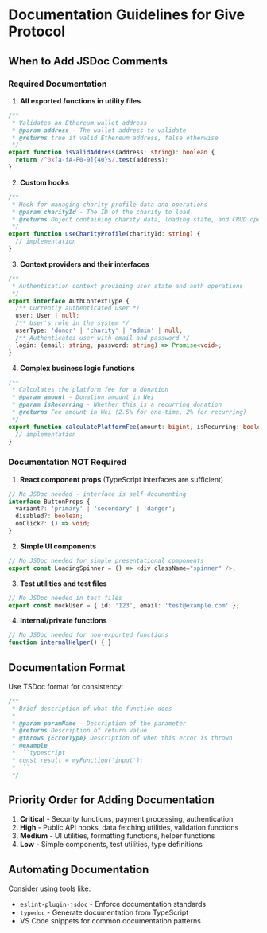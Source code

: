 # Documentation Guidelines for Give Protocol

## When to Add JSDoc Comments

### Required Documentation

1. **All exported functions in utility files**
```typescript
/**
 * Validates an Ethereum wallet address
 * @param address - The wallet address to validate
 * @returns true if valid Ethereum address, false otherwise
 */
export function isValidAddress(address: string): boolean {
  return /^0x[a-fA-F0-9]{40}$/.test(address);
}
```

2. **Custom hooks**
```typescript
/**
 * Hook for managing charity profile data and operations
 * @param charityId - The ID of the charity to load
 * @returns Object containing charity data, loading state, and CRUD operations
 */
export function useCharityProfile(charityId: string) {
  // implementation
}
```

3. **Context providers and their interfaces**
```typescript
/**
 * Authentication context providing user state and auth operations
 */
export interface AuthContextType {
  /** Currently authenticated user */
  user: User | null;
  /** User's role in the system */
  userType: 'donor' | 'charity' | 'admin' | null;
  /** Authenticates user with email and password */
  login: (email: string, password: string) => Promise<void>;
}
```

4. **Complex business logic functions**
```typescript
/**
 * Calculates the platform fee for a donation
 * @param amount - Donation amount in Wei
 * @param isRecurring - Whether this is a recurring donation
 * @returns Fee amount in Wei (2.5% for one-time, 2% for recurring)
 */
export function calculatePlatformFee(amount: bigint, isRecurring: boolean): bigint {
  // implementation
}
```

### Documentation NOT Required

1. **React component props** (TypeScript interfaces are sufficient)
```typescript
// No JSDoc needed - interface is self-documenting
interface ButtonProps {
  variant?: 'primary' | 'secondary' | 'danger';
  disabled?: boolean;
  onClick?: () => void;
}
```

2. **Simple UI components**
```typescript
// No JSDoc needed for simple presentational components
export const LoadingSpinner = () => <div className="spinner" />;
```

3. **Test utilities and test files**
```typescript
// No JSDoc needed in test files
export const mockUser = { id: '123', email: 'test@example.com' };
```

4. **Internal/private functions**
```typescript
// No JSDoc needed for non-exported functions
function internalHelper() { }
```

## Documentation Format

Use TSDoc format for consistency:

```typescript
/**
 * Brief description of what the function does
 * 
 * @param paramName - Description of the parameter
 * @returns Description of return value
 * @throws {ErrorType} Description of when this error is thrown
 * @example
 * ```typescript
 * const result = myFunction('input');
 * ```
 */
```

## Priority Order for Adding Documentation

1. **Critical** - Security functions, payment processing, authentication
2. **High** - Public API hooks, data fetching utilities, validation functions  
3. **Medium** - UI utilities, formatting functions, helper functions
4. **Low** - Simple components, test utilities, type definitions

## Automating Documentation

Consider using tools like:
- `eslint-plugin-jsdoc` - Enforce documentation standards
- `typedoc` - Generate documentation from TypeScript
- VS Code snippets for common documentation patterns